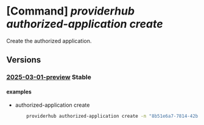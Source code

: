 # [Command] _providerhub authorized-application create_

Create the authorized application.

## Versions

### [2025-03-01-preview](/Resources/mgmt-plane/L3N1YnNjcmlwdGlvbnMve30vcHJvdmlkZXJzL21pY3Jvc29mdC5wcm92aWRlcmh1Yi9wcm92aWRlcnJlZ2lzdHJhdGlvbnMve30vYXV0aG9yaXplZGFwcGxpY2F0aW9ucy97fQ==/2025-03-01-preview.xml) **Stable**

<!-- mgmt-plane /subscriptions/{}/providers/microsoft.providerhub/providerregistrations/{}/authorizedapplications/{} 2025-03-01-preview -->

#### examples

- authorized-application create
    ```bash
        providerhub authorized-application create -n "8b51e6a7-7814-42bd-aa17-3fb1837b3b7a" --data-authorizations "[{{role:ServiceOwner}}]" --provider-namespace "{providerNamespace}"
    ```
